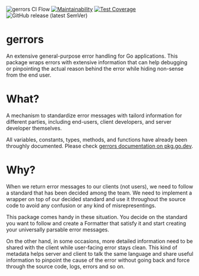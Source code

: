 ![gerrors CI Flow](https://github.com/seinshah/gerrors/actions/workflows/ci.yaml/badge.svg) 
[![Maintainability](https://api.codeclimate.com/v1/badges/2df8a9a23ca8e274b360/maintainability)](https://codeclimate.com/github/seinshah/gerrors/maintainability) 
[![Test Coverage](https://api.codeclimate.com/v1/badges/2df8a9a23ca8e274b360/test_coverage)](https://codeclimate.com/github/seinshah/gerrors/test_coverage) 
![GitHub release (latest SemVer)](https://img.shields.io/github/v/release/seinshah/gerrors?logo=github&sort=semver)

# gerrors
An extensive general-purpose error handling for Go applications.
This package wraps errors with extensive information that can help debugging or pinpointing the actual reason behind the error while hiding non-sense from the end user.

# What?
A mechanism to standardize error messages with tailord information for different parties, including end-users, client developers, and server developer themselves.

All variables, constants, types, methods, and functions have already been throughly
documented. Please check [gerrors documentation on pkg.go.dev](https://pkg.go.dev/github.com/seinshah/gerrors#pkg-constants).

# Why?
When we return error messages to our clients (not users), we need to follow a
standard that has been decided among the team. We need to implement a wrapper
on top of our decided standard and use it throughout the source code to avoid
any confusion or any kind of misrepresentings.

This package comes handy in these situation. You decide on the standard you
want to follow and create a Formatter that satisfy it and start creating your
universally parsable error messages.

On the other hand, in some occasions, more detailed information need to be
shared with the client while user-facing error stays clean. This kind of metadata
helps server and client to talk the same language and share useful information
to pinpoint the cause of the error without going back and force through the source
code, logs, errors and so on.
